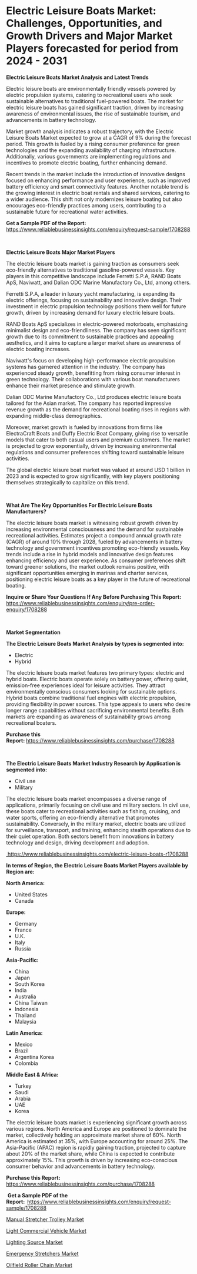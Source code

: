 <p><h1>Electric Leisure Boats Market: Challenges, Opportunities, and Growth Drivers and Major Market Players forecasted for period from 2024 - 2031</h1></p><p><strong>Electric Leisure Boats Market Analysis and Latest Trends</strong></p>
<p><p>Electric leisure boats are environmentally friendly vessels powered by electric propulsion systems, catering to recreational users who seek sustainable alternatives to traditional fuel-powered boats. The market for electric leisure boats has gained significant traction, driven by increasing awareness of environmental issues, the rise of sustainable tourism, and advancements in battery technology.</p><p>Market growth analysis indicates a robust trajectory, with the Electric Leisure Boats Market expected to grow at a CAGR of 9% during the forecast period. This growth is fueled by a rising consumer preference for green technologies and the expanding availability of charging infrastructure. Additionally, various governments are implementing regulations and incentives to promote electric boating, further enhancing demand.</p><p>Recent trends in the market include the introduction of innovative designs focused on enhancing performance and user experience, such as improved battery efficiency and smart connectivity features. Another notable trend is the growing interest in electric boat rentals and shared services, catering to a wider audience. This shift not only modernizes leisure boating but also encourages eco-friendly practices among users, contributing to a sustainable future for recreational water activities.</p></p>
<p><strong>Get a Sample PDF of the Report:&nbsp;</strong> <a href="https://www.reliablebusinessinsights.com/enquiry/request-sample/1708288?utm_campaign=41&utm_medium=2&utm_source=Github&utm_content=ia&utm_term=18122024&utm_id=electric-leisure-boats">https://www.reliablebusinessinsights.com/enquiry/request-sample/1708288</a></p>
<p>&nbsp;</p>
<p><strong>Electric Leisure Boats Major Market Players</strong></p>
<p><p>The electric leisure boats market is gaining traction as consumers seek eco-friendly alternatives to traditional gasoline-powered vessels. Key players in this competitive landscape include Ferretti S.P.A, RAND Boats ApS, Naviwatt, and Dalian ODC Marine Manufactory Co., Ltd, among others.</p><p>Ferretti S.P.A, a leader in luxury yacht manufacturing, is expanding its electric offerings, focusing on sustainability and innovative design. Their investment in electric propulsion technology positions them well for future growth, driven by increasing demand for luxury electric leisure boats.</p><p>RAND Boats ApS specializes in electric-powered motorboats, emphasizing minimalist design and eco-friendliness. The company has seen significant growth due to its commitment to sustainable practices and appealing aesthetics, and it aims to capture a larger market share as awareness of electric boating increases.</p><p>Naviwatt's focus on developing high-performance electric propulsion systems has garnered attention in the industry. The company has experienced steady growth, benefitting from rising consumer interest in green technology. Their collaborations with various boat manufacturers enhance their market presence and stimulate growth.</p><p>Dalian ODC Marine Manufactory Co., Ltd produces electric leisure boats tailored for the Asian market. The company has reported impressive revenue growth as the demand for recreational boating rises in regions with expanding middle-class demographics.</p><p>Moreover, market growth is fueled by innovations from firms like ElectraCraft Boats and Duffy Electric Boat Company, giving rise to versatile models that cater to both casual users and premium customers. The market is projected to grow exponentially, driven by increasing environmental regulations and consumer preferences shifting toward sustainable leisure activities.</p><p>The global electric leisure boat market was valued at around USD 1 billion in 2023 and is expected to grow significantly, with key players positioning themselves strategically to capitalize on this trend.</p></p>
<p>&nbsp;</p>
<p><strong>What Are The Key Opportunities For Electric Leisure Boats Manufacturers?</strong></p>
<p><p>The electric leisure boats market is witnessing robust growth driven by increasing environmental consciousness and the demand for sustainable recreational activities. Estimates project a compound annual growth rate (CAGR) of around 10% through 2028, fueled by advancements in battery technology and government incentives promoting eco-friendly vessels. Key trends include a rise in hybrid models and innovative design features enhancing efficiency and user experience. As consumer preferences shift toward greener solutions, the market outlook remains positive, with significant opportunities emerging in marinas and charter services, positioning electric leisure boats as a key player in the future of recreational boating.</p></p>
<p><strong>Inquire or Share Your Questions If Any Before Purchasing This Report:</strong> <a href="https://www.reliablebusinessinsights.com/enquiry/pre-order-enquiry/1708288?utm_campaign=41&utm_medium=2&utm_source=Github&utm_content=ia&utm_term=18122024&utm_id=electric-leisure-boats">https://www.reliablebusinessinsights.com/enquiry/pre-order-enquiry/1708288</a></p>
<p>&nbsp;</p>
<p><strong>Market Segmentation</strong></p>
<p><strong>The Electric Leisure Boats Market Analysis by types is segmented into:</strong></p>
<p><ul><li>Electric</li><li>Hybrid</li></ul></p>
<p><p>The electric leisure boats market features two primary types: electric and hybrid boats. Electric boats operate solely on battery power, offering quiet, emission-free experiences ideal for leisure activities. They attract environmentally conscious consumers looking for sustainable options. Hybrid boats combine traditional fuel engines with electric propulsion, providing flexibility in power sources. This type appeals to users who desire longer range capabilities without sacrificing environmental benefits. Both markets are expanding as awareness of sustainability grows among recreational boaters.</p></p>
<p><strong>Purchase this Report:&nbsp;</strong><a href="https://www.reliablebusinessinsights.com/purchase/1708288?utm_campaign=41&utm_medium=2&utm_source=Github&utm_content=ia&utm_term=18122024&utm_id=electric-leisure-boats">https://www.reliablebusinessinsights.com/purchase/1708288</a></p>
<p>&nbsp;</p>
<p><strong>The Electric Leisure Boats Market Industry Research by Application is segmented into:</strong></p>
<p><ul><li>Civil use</li><li>Military</li></ul></p>
<p><p>The electric leisure boats market encompasses a diverse range of applications, primarily focusing on civil use and military sectors. In civil use, these boats cater to recreational activities such as fishing, cruising, and water sports, offering an eco-friendly alternative that promotes sustainability. Conversely, in the military market, electric boats are utilized for surveillance, transport, and training, enhancing stealth operations due to their quiet operation. Both sectors benefit from innovations in battery technology and design, driving development and adoption.</p></p>
<p><a href="https://www.reliablebusinessinsights.com/electric-leisure-boats-r1708288?utm_campaign=41&utm_medium=2&utm_source=Github&utm_content=ia&utm_term=18122024&utm_id=electric-leisure-boats">&nbsp;https://www.reliablebusinessinsights.com/electric-leisure-boats-r1708288</a></p>
<p><strong>In terms of Region, the Electric Leisure Boats Market Players available by Region are:</strong></p>
<p>
    <p> <strong> North America: </strong>
        <ul>
            <li>United States</li>
            <li>Canada</li>
        </ul>
        </p> 
    <p> <strong> Europe: </strong>
        <ul>
            <li>Germany</li>
            <li>France</li>
            <li>U.K.</li>
            <li>Italy</li>
            <li>Russia</li>
        </ul>
        </p> 
    <p> <strong> Asia-Pacific: </strong>
        <ul>
            <li>China</li>
            <li>Japan</li>
            <li>South Korea</li>
            <li>India</li>
            <li>Australia</li>
            <li>China Taiwan</li>
            <li>Indonesia</li>
            <li>Thailand</li>
            <li>Malaysia</li>
        </ul>
        </p> 
    <p> <strong> Latin America: </strong>
        <ul>
            <li>Mexico</li>
            <li>Brazil</li>
            <li>Argentina Korea</li>
            <li>Colombia</li>
        </ul>
        </p> 
    <p> <strong> Middle East & Africa: </strong>
        <ul>
            <li>Turkey</li>
            <li>Saudi</li>
            <li>Arabia</li>
            <li>UAE</li>
            <li>Korea</li>
        </ul>
    </p>
    </p>
<p><p>The electric leisure boats market is experiencing significant growth across various regions. North America and Europe are positioned to dominate the market, collectively holding an approximate market share of 60%. North America is estimated at 35%, with Europe accounting for around 25%. The Asia-Pacific (APAC) region is rapidly gaining traction, projected to capture about 20% of the market share, while China is expected to contribute approximately 15%. This growth is driven by increasing eco-conscious consumer behavior and advancements in battery technology.</p></p>
<p><strong>Purchase this Report: </strong><a href="https://www.reliablebusinessinsights.com/purchase/1708288?utm_campaign=41&utm_medium=2&utm_source=Github&utm_content=ia&utm_term=18122024&utm_id=electric-leisure-boats">https://www.reliablebusinessinsights.com/purchase/1708288</a></p>
<p>&nbsp;<strong>Get a Sample PDF of the Report:&nbsp;&nbsp;</strong><a href="https://www.reliablebusinessinsights.com/enquiry/request-sample/1708288?utm_campaign=41&utm_medium=2&utm_source=Github&utm_content=ia&utm_term=18122024&utm_id=electric-leisure-boats">https://www.reliablebusinessinsights.com/enquiry/request-sample/1708288</a></p>
<p><strong></strong></p>
<p><p><a href="https://github.com/sca704osol/Market-Research-Report-List-1/blob/main/manual-stretcher-trolley-market.md?utm_campaign=41&utm_medium=2&utm_source=Github&utm_content=ia&utm_term=18122024&utm_id=electric-leisure-boats">Manual Stretcher Trolley Market</a></p><p><a href="https://www.linkedin.com/pulse/light-commercial-vehicle-market-trends-assessmentthe-markets-4klne?utm_campaign=41&utm_medium=2&utm_source=Github&utm_content=ia&utm_term=18122024&utm_id=electric-leisure-boats">Light Commercial Vehicle Market</a></p><p><a href="https://www.linkedin.com/pulse/regional-development-deployment-production-cost-lighting-source-suqgf?utm_campaign=41&utm_medium=2&utm_source=Github&utm_content=ia&utm_term=18122024&utm_id=electric-leisure-boats">Lighting Source Market</a></p><p><a href="https://github.com/nicoletavirag/Market-Research-Report-List-5/blob/main/emergency-stretchers-market.md?utm_campaign=41&utm_medium=2&utm_source=Github&utm_content=ia&utm_term=18122024&utm_id=electric-leisure-boats">Emergency Stretchers Market</a></p><p><a href="https://www.linkedin.com/pulse/analyzing-oilfield-roller-chain-market-worth-projected-72-cagr-ezecf?utm_campaign=41&utm_medium=2&utm_source=Github&utm_content=ia&utm_term=18122024&utm_id=electric-leisure-boats">Oilfield Roller Chain Market</a></p></p>
